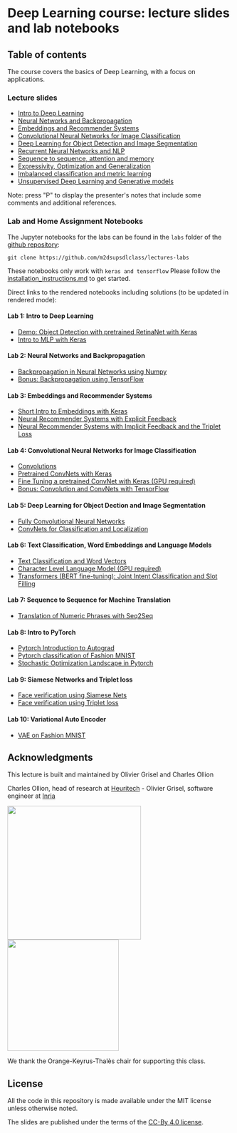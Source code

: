 # Deep Learning course: lecture slides and lab notebooks



## Table of contents

The course covers the basics of Deep Learning, with a focus on applications.

### Lecture slides

  - [Intro to Deep Learning](https://m2dsupsdlclass.github.io/lectures-labs/slides/01_intro_to_deep_learning/index.html)
  - [Neural Networks and Backpropagation](https://m2dsupsdlclass.github.io/lectures-labs/slides/02_backprop/index.html)
  - [Embeddings and Recommender Systems](https://m2dsupsdlclass.github.io/lectures-labs/slides/03_recommender_systems/index.html)
  - [Convolutional Neural Networks for Image Classification](https://m2dsupsdlclass.github.io/lectures-labs/slides/04_conv_nets/index.html)
  - [Deep Learning for Object Detection and Image Segmentation](https://m2dsupsdlclass.github.io/lectures-labs/slides/05_conv_nets_2/index.html)
  - [Recurrent Neural Networks and NLP](https://m2dsupsdlclass.github.io/lectures-labs/slides/06_deep_nlp/index.html)
  - [Sequence to sequence, attention and memory](https://m2dsupsdlclass.github.io/lectures-labs/slides/07_deep_nlp_2/index.html)
  - [Expressivity, Optimization and Generalization](https://m2dsupsdlclass.github.io/lectures-labs/slides/08_expressivity_optimization_generalization/index.html)
  - [Imbalanced classification and metric learning](https://m2dsupsdlclass.github.io/lectures-labs/slides/09_imbalanced_classif_metric_learning/index.html)
  - [Unsupervised Deep Learning and Generative models](https://m2dsupsdlclass.github.io/lectures-labs/slides/10_unsupervised_generative_models/index.html)

Note: press "P" to display the presenter's notes that include some comments and
additional references.

### Lab and Home Assignment Notebooks

The Jupyter notebooks for the labs can be found in the `labs` folder of
the [github repository](https://github.com/m2dsupsdlclass/lectures-labs/):

    git clone https://github.com/m2dsupsdlclass/lectures-labs

These notebooks only work with `keras and tensorflow`
Please follow the [installation\_instructions.md](
https://github.com/m2dsupsdlclass/lectures-labs/blob/master/installation_instructions.md)
to get started.

Direct links to the rendered notebooks including solutions (to be updated in rendered mode): 

#### Lab 1: Intro to Deep Learning

  - [Demo: Object Detection with pretrained RetinaNet with Keras](https://github.com/m2dsupsdlclass/lectures-labs/blob/master/labs/01_keras/Demo_RetinaNet.ipynb)
  - [Intro to MLP with Keras](https://github.com/m2dsupsdlclass/lectures-labs/blob/master/labs/01_keras/Intro%20Keras.ipynb)

#### Lab 2: Neural Networks and Backpropagation

  - [Backpropagation in Neural Networks using Numpy](https://github.com/m2dsupsdlclass/lectures-labs/blob/master/labs/02_backprop/Backpropagation_numpy.ipynb)
  - [Bonus: Backpropagation using TensorFlow](https://github.com/m2dsupsdlclass/lectures-labs/blob/master/labs/02_backprop/Backpropagation_tensorflow.ipynb)

#### Lab 3: Embeddings and Recommender Systems

  - [Short Intro to Embeddings with Keras](https://github.com/m2dsupsdlclass/lectures-labs/blob/master/labs/03_neural_recsys/Short_Intro_to_Embeddings_with_Keras_rendered.ipynb)
  - [Neural Recommender Systems with Explicit Feedback](https://github.com/m2dsupsdlclass/lectures-labs/blob/master/labs/03_neural_recsys/Explicit_Feedback_Neural_Recommender_System_rendered.ipynb)
  - [Neural Recommender Systems with Implicit Feedback and the Triplet Loss](https://github.com/m2dsupsdlclass/lectures-labs/blob/master/labs/03_neural_recsys/Implicit_Feedback_Recsys_with_the_triplet_loss_rendered.ipynb)

#### Lab 4: Convolutional Neural Networks for Image Classification

  - [Convolutions](https://github.com/m2dsupsdlclass/lectures-labs/blob/master/labs/04_conv_nets/Convolutions.ipynb)
  - [Pretrained ConvNets with Keras](https://github.com/m2dsupsdlclass/lectures-labs/blob/master/labs/04_conv_nets/Pretrained_ConvNets_with_Keras_rendered.ipynb)
  - [Fine Tuning a pretrained ConvNet with Keras (GPU required)](https://github.com/m2dsupsdlclass/lectures-labs/blob/master/labs/04_conv_nets/Fine_Tuning_Deep_CNNs_with_GPU_rendered.ipynb)
  - [Bonus: Convolution and ConvNets with TensorFlow](https://github.com/m2dsupsdlclass/lectures-labs/blob/master/labs/04_conv_nets/ConvNets_with_TensorFlow_rendered.ipynb)

#### Lab 5: Deep Learning for Object Dection and Image Segmentation

  - [Fully Convolutional Neural Networks](https://github.com/m2dsupsdlclass/lectures-labs/blob/master/labs/05_conv_nets_2/Fully_Convolutional_Neural_Networks_rendered.ipynb)
  - [ConvNets for Classification and Localization](https://github.com/m2dsupsdlclass/lectures-labs/blob/master/labs/05_conv_nets_2/ConvNets_for_Classification_and_Localization_rendered.ipynb)

#### Lab 6: Text Classification, Word Embeddings and Language Models

  - [Text Classification and Word Vectors](https://github.com/m2dsupsdlclass/lectures-labs/blob/master/labs/06_deep_nlp/NLP_word_vectors_classification_rendered.ipynb)
  - [Character Level Language Model (GPU required)](https://github.com/m2dsupsdlclass/lectures-labs/blob/master/labs/06_deep_nlp/Character_Level_Language_Model_rendered.ipynb)
  - [Transformers (BERT fine-tuning): Joint Intent Classification and Slot Filling](https://github.com/m2dsupsdlclass/lectures-labs/blob/master/labs/06_deep_nlp/Transformers_Joint_Intent_Classification_Slot_Filling_rendered.ipynb)

#### Lab 7: Sequence to Sequence for Machine Translation

  - [Translation of Numeric Phrases with Seq2Seq](https://github.com/m2dsupsdlclass/lectures-labs/blob/master/labs/07_seq2seq/Translation_of_Numeric_Phrases_with_Seq2Seq_rendered.ipynb)
  
#### Lab 8: Intro to PyTorch

  - [Pytorch Introduction to Autograd](https://github.com/m2dsupsdlclass/lectures-labs/blob/master/labs/08_frameworks/A_PyTorch_introduction__autograd_in_action.ipynb)
  - [Pytorch classification of Fashion MNIST](https://github.com/m2dsupsdlclass/lectures-labs/blob/master/labs/08_frameworks/Fashion_MNIST_classification.ipynb)
  - [Stochastic Optimization Landscape in Pytorch](https://github.com/m2dsupsdlclass/lectures-labs/blob/master/labs/08_frameworks/Minimal_MLP__stochastic_optimization_landscape.ipynb)

#### Lab 9: Siamese Networks and Triplet loss

  - [Face verification using Siamese Nets](https://github.com/m2dsupsdlclass/lectures-labs/blob/master/labs/09_triplet_loss/Face_Verification_Using_Siamese_Nets.ipynb)
  - [Face verification using Triplet loss](https://github.com/m2dsupsdlclass/lectures-labs/blob/master/labs/09_triplet_loss/Face_Verification_Using_Triplet_Loss.ipynb)

#### Lab 10: Variational Auto Encoder

  - [VAE on Fashion MNIST](https://github.com/m2dsupsdlclass/lectures-labs/blob/master/labs/10_unsupervised_generative_models/Variational_AutoEncoders.ipynb)
  
## Acknowledgments

This lecture is built and maintained by Olivier Grisel and Charles Ollion

Charles Ollion, head of research at [Heuritech](http://www.heuritech.com) -
Olivier Grisel, software engineer at
[Inria](https://team.inria.fr/parietal/en)

<a href="http://www.heuritech.com"><img src="slides/05_conv_nets_2/images/logo heuritech v2.png"
width="300"/></a> <a href="https://team.inria.fr/parietal/en"><img
src="slides/05_conv_nets_2/images/inria-logo.png" width="250"/></a>

We thank the  Orange-Keyrus-Thalès chair for supporting this class.

## License

All the code in this repository is made available under the MIT license
unless otherwise noted.

The slides are published under the terms of the [CC-By 4.0
license](https://creativecommons.org/licenses/by/4.0/).
